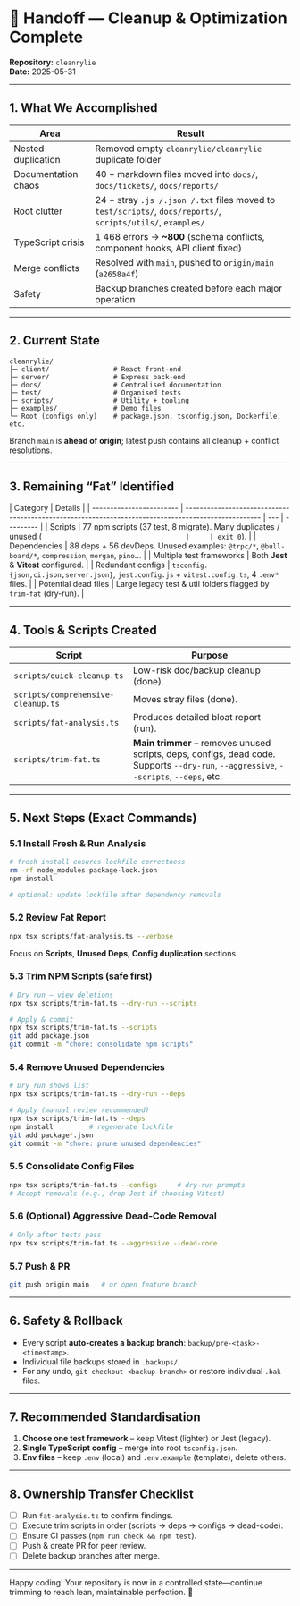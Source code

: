 # 📝 Handoff — Cleanup & Optimization Complete

**Repository:** `cleanrylie`  
**Date:** 2025-05-31

---

## 1. What We Accomplished

| Area                | Result                                                                                                       |
| ------------------- | ------------------------------------------------------------------------------------------------------------ |
| Nested duplication  | Removed empty `cleanrylie/cleanrylie` duplicate folder                                                       |
| Documentation chaos | 40 + markdown files moved into `docs/`, `docs/tickets/`, `docs/reports/`                                     |
| Root clutter        | 24 + stray `.js /.json /.txt` files moved to `test/scripts/`, `docs/reports/`, `scripts/utils/`, `examples/` |
| TypeScript crisis   | 1 468 errors → **~800** (schema conflicts, component hooks, API client fixed)                                |
| Merge conflicts     | Resolved with `main`, pushed to `origin/main` (`a2658a4f`)                                                   |
| Safety              | Backup branches created before each major operation                                                          |

---

## 2. Current State

```
cleanrylie/
├─ client/                # React front-end
├─ server/                # Express back-end
├─ docs/                  # Centralised documentation
├─ test/                  # Organised tests
├─ scripts/               # Utility + tooling
├─ examples/              # Demo files
└─ Root (configs only)    # package.json, tsconfig.json, Dockerfile, etc.
```

Branch `main` is **ahead of origin**; latest push contains all cleanup + conflict resolutions.

---

## 3. Remaining “Fat” Identified

| Category                 | Details                                                                                             |
| ------------------------ | --------------------------------------------------------------------------------------------------- | --- | --------- |
| Scripts                  | 77 npm scripts (37 test, 8 migrate). Many duplicates / unused (`                                    |     | exit 0`). |
| Dependencies             | 88 deps + 56 devDeps. Unused examples: `@trpc/*`, `@bull-board/*`, `compression`, `morgan`, `pino`… |
| Multiple test frameworks | Both **Jest** & **Vitest** configured.                                                              |
| Redundant configs        | `tsconfig.{json,ci.json,server.json}`, `jest.config.js` + `vitest.config.ts`, 4 `.env*` files.      |
| Potential dead files     | Large legacy test & util folders flagged by `trim-fat` (dry-run).                                   |

---

## 4. Tools & Scripts Created

| Script                             | Purpose                                                                                                                                |
| ---------------------------------- | -------------------------------------------------------------------------------------------------------------------------------------- |
| `scripts/quick-cleanup.ts`         | Low-risk doc/backup cleanup (done).                                                                                                    |
| `scripts/comprehensive-cleanup.ts` | Moves stray files (done).                                                                                                              |
| `scripts/fat-analysis.ts`          | Produces detailed bloat report (run).                                                                                                  |
| `scripts/trim-fat.ts`              | **Main trimmer** – removes unused scripts, deps, configs, dead code. Supports `--dry-run`, `--aggressive`, `--scripts`, `--deps`, etc. |

---

## 5. Next Steps (Exact Commands)

### 5.1 Install Fresh & Run Analysis

```bash
# fresh install ensures lockfile correctness
rm -rf node_modules package-lock.json
npm install

# optional: update lockfile after dependency removals
```

### 5.2 Review Fat Report

```bash
npx tsx scripts/fat-analysis.ts --verbose
```

Focus on **Scripts**, **Unused Deps**, **Config duplication** sections.

### 5.3 Trim NPM Scripts (safe first)

```bash
# Dry run – view deletions
npx tsx scripts/trim-fat.ts --dry-run --scripts

# Apply & commit
npx tsx scripts/trim-fat.ts --scripts
git add package.json
git commit -m "chore: consolidate npm scripts"
```

### 5.4 Remove Unused Dependencies

```bash
# Dry run shows list
npx tsx scripts/trim-fat.ts --dry-run --deps

# Apply (manual review recommended)
npx tsx scripts/trim-fat.ts --deps
npm install         # regenerate lockfile
git add package*.json
git commit -m "chore: prune unused dependencies"
```

### 5.5 Consolidate Config Files

```bash
npx tsx scripts/trim-fat.ts --configs     # dry-run prompts
# Accept removals (e.g., drop Jest if choosing Vitest)
```

### 5.6 (Optional) Aggressive Dead-Code Removal

```bash
# Only after tests pass
npx tsx scripts/trim-fat.ts --aggressive --dead-code
```

### 5.7 Push & PR

```bash
git push origin main   # or open feature branch
```

---

## 6. Safety & Rollback

- Every script **auto-creates a backup branch**: `backup/pre-<task>-<timestamp>`.
- Individual file backups stored in `.backups/`.
- For any undo, `git checkout <backup-branch>` or restore individual `.bak` files.

---

## 7. Recommended Standardisation

1. **Choose one test framework** – keep Vitest (lighter) or Jest (legacy).
2. **Single TypeScript config** – merge into root `tsconfig.json`.
3. **Env files** – keep `.env` (local) and `.env.example` (template), delete others.

---

## 8. Ownership Transfer Checklist

- [ ] Run `fat-analysis.ts` to confirm findings.
- [ ] Execute trim scripts in order (scripts → deps → configs → dead-code).
- [ ] Ensure CI passes (`npm run check && npm test`).
- [ ] Push & create PR for peer review.
- [ ] Delete backup branches after merge.

---

Happy coding! Your repository is now in a controlled state—continue trimming to reach lean, maintainable perfection. 🚀
